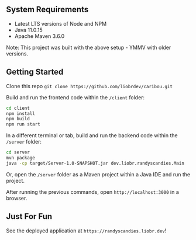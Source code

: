 ## System Requirements
- Latest LTS versions of Node and NPM
- Java 11.0.15
- Apache Maven 3.6.0

Note: This project was built with the above setup - YMMV with older versions.

## Getting Started

Clone this repo `git clone https://github.com/liobrdev/caribou.git`

Build and run the frontend code within the `/client` folder:

```bash
cd client
npm install
npm build
npm run start
```

In a different terminal or tab, build and run the backend code within the `/server` folder:

```bash
cd server
mvn package
java -cp target/Server-1.0-SNAPSHOT.jar dev.liobr.randyscandies.Main
```

Or, open the `/server` folder as a Maven project within a Java IDE and run the project.

After running the previous commands, open `http://localhost:3000` in a browser.

## Just For Fun

See the deployed application at `https://randyscandies.liobr.dev`!
